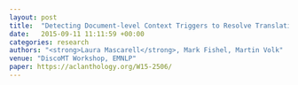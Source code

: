 ```yaml
---
layout: post
title:  "Detecting Document-level Context Triggers to Resolve Translation Ambiguity"
date:   2015-09-11 11:11:59 +00:00
categories: research
authors: "<strong>Laura Mascarell</strong>, Mark Fishel, Martin Volk"
venue: "DiscoMT Workshop, EMNLP"
paper: https://aclanthology.org/W15-2506/
---
```

